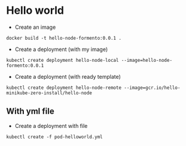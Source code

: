 # Hello world
- Create an image
```shell
docker build -t hello-node-formento:0.0.1 .
```

- Create a deployment (with my image)
```shell
kubectl create deployment hello-node-local --image=hello-node-formento:0.0.1
```

- Create a deployment (with ready template)
```shell
kubectl create deployment hello-node-remote --image=gcr.io/hello-minikube-zero-install/hello-node
```

## With yml file

- Create a deployment with file
```shell
kubectl create -f pod-helloworld.yml
```

